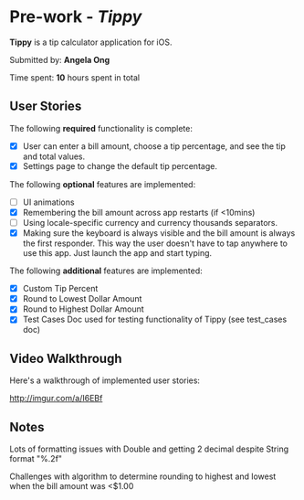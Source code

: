 # Pre-work - *Tippy*

**Tippy** is a tip calculator application for iOS.

Submitted by: **Angela Ong**

Time spent: **10** hours spent in total

## User Stories

The following **required** functionality is complete:

* [X] User can enter a bill amount, choose a tip percentage, and see the tip and total values.
* [X] Settings page to change the default tip percentage.

The following **optional** features are implemented:
* [ ] UI animations
* [X] Remembering the bill amount across app restarts (if <10mins)
* [ ] Using locale-specific currency and currency thousands separators.
* [X] Making sure the keyboard is always visible and the bill amount is always the first responder. This way the user doesn't have to tap anywhere to use this app. Just launch the app and start typing.

The following **additional** features are implemented:

* [X] Custom Tip Percent
* [X] Round to Lowest Dollar Amount
* [X] Round to Highest Dollar Amount
* [X] Test Cases Doc used for testing functionality of Tippy (see test_cases doc)

## Video Walkthrough 

Here's a walkthrough of implemented user stories:

http://imgur.com/a/I6EBf

## Notes

Lots of formatting issues with Double and getting 2 decimal despite String format "%.2f"

Challenges with algorithm to determine rounding to highest and lowest when the bill amount was <$1.00
